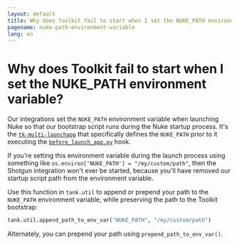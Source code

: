 ```yaml
---
layout: default
title: Why does Toolkit fail to start when I set the NUKE_PATH environment variable?
pagename: nuke-path-environment-variable
lang: en
---
```


# Why does Toolkit fail to start when I set the NUKE_PATH environment variable?

Our integrations set the `NUKE_PATH` environment variable when launching Nuke so that our bootstrap script runs during the Nuke startup process.
It's the [`tk-multi-launchapp`](https://support.shotgunsoftware.com/hc/en-us/articles/219032968-Application-Launcher#Set%20Environment%20Variables%20and%20Automate%20Behavior%20at%20Launch) that specifically defines the `NUKE_PATH` prior to it executing the [`before_launch_app.py`](https://github.com/shotgunsoftware/tk-multi-launchapp/blob/6a884aa144851148e8369e9f35a2471087f98d16/hooks/before_app_launch.py) hook. 

If you're setting this environment variable during the launch process using something like `os.environ['NUKE_PATH'] = "/my/custom/path"`, then the Shotgun integration won't ever be started, because you'll have removed our startup script path from the environment variable.

Use this function in `tank.util` to append or prepend your path to the `NUKE_PATH` environment variable, while preserving the path to the Toolkit bootstrap:

```python
tank.util.append_path_to_env_var("NUKE_PATH", "/my/custom/path")
```

Alternately, you can prepend your path using `prepend_path_to_env_var()`.